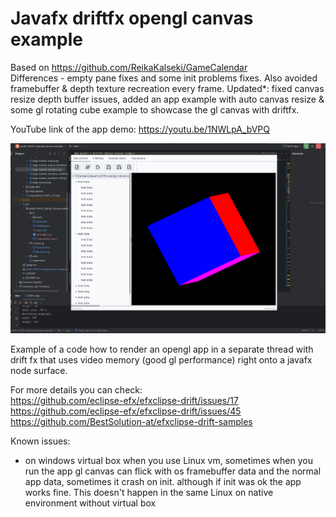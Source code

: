# Javafx driftfx opengl canvas example
Based on https://github.com/ReikaKalseki/GameCalendar<br/>
Differences - empty pane fixes and some init problems fixes. Also avoided framebuffer & depth texture recreation every frame.
Updated*: fixed canvas resize depth buffer issues, added an app example with auto canvas resize & some gl rotating cube example to showcase the gl canvas with driftfx.

YouTube link of the app demo: https://youtu.be/1NWLpA_bVPQ

![Demo Screenshot](demo.png)

Example of a code how to render an opengl app in a separate thread with drift fx that uses video memory (good gl performance) right onto a javafx node surface.

For more details you can check: <br/>
https://github.com/eclipse-efx/efxclipse-drift/issues/17<br/>
https://github.com/eclipse-efx/efxclipse-drift/issues/45<br/>
https://github.com/BestSolution-at/efxclipse-drift-samples<br/>

Known issues:
* on windows virtual box when you use Linux vm, sometimes when you run the app gl canvas can flick with os framebuffer data and the normal app data, sometimes it crash on init. although if init was ok the app works fine. This doesn't happen in the same Linux on native environment without virtual box
